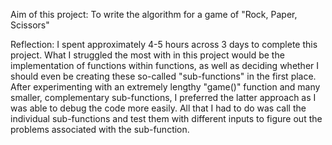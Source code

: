 Aim of this project: To write the algorithm for a game of "Rock, Paper, Scissors"

Reflection: I spent approximately 4-5 hours across 3 days to complete this project. What I struggled the most with in this project would be the implementation of functions within functions, as well as deciding whether I should even be creating these so-called "sub-functions" in the first place. After experimenting with an extremely lengthy "game()" function and many smaller, complementary sub-functions, I preferred the latter approach as I was able to debug the code more easily. All that I had to do was call the individual sub-functions and test them with different inputs to figure out the problems associated with the sub-function.